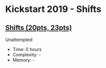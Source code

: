 # Kickstart 2019 - Shifts

## [Shifts (20pts, 23pts)](https://codingcompetitions.withgoogle.com/kickstart/round/0000000000050e02/000000000018fd5e)

Unattempted

* Time: 0 hours
* Complexity: -
* Memory: -
